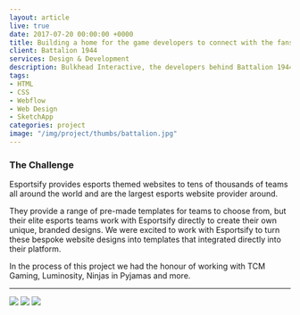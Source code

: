 ```yaml
---
layout: article
live: true
date: 2017-07-20 00:00:00 +0000
title: Building a home for the game developers to connect with the fans.
client: Battalion 1944
services: Design & Development
description: Bulkhead Interactive, the developers behind Battalion 1944, have done a great job connecting with the community and including the fans in the development of the game. The team now needs a platform to share news and updates with their growing fan base.
tags:
- HTML
- CSS
- Webflow
- Web Design
- SketchApp
categories: project
image: "/img/project/thumbs/battalion.jpg"
---
```


### The Challenge

Esportsify provides esports themed websites to tens of thousands of teams all around the world and are the largest esports website provider around.

They provide a range of pre-made templates for teams to choose from, but their elite esports teams work with Esportsify directly to create their own unique, branded designs. We were excited to work with Esportsify to turn these bespoke website designs into templates that integrated directly into their platform.

In the process of this project we had the honour of working with TCM Gaming, Luminosity, Ninjas in Pyjamas and more.

---

<img src="//placehold.it/960x600" />

<img src="//placehold.it/960x600" />

<img src="//placehold.it/960x600" />
